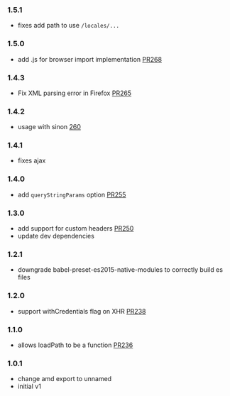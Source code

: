 ### 1.5.1
- fixes add path to use `/locales/...`

### 1.5.0
- add .js for browser import implementation [PR268](https://github.com/i18next/i18next-xhr-backend/pull/268)

### 1.4.3
- Fix XML parsing error in Firefox [PR265](https://github.com/i18next/i18next-xhr-backend/pull/265)

### 1.4.2
- usage with sinon [260](https://github.com/i18next/i18next-xhr-backend/pull/260)

### 1.4.1
- fixes ajax

### 1.4.0
- add `queryStringParams` option [PR255](https://github.com/i18next/i18next-xhr-backend/pull/255)

### 1.3.0
- add support for custom headers [PR250](https://github.com/i18next/i18next-xhr-backend/pull/250)
- update dev dependencies

### 1.2.1
- downgrade babel-preset-es2015-native-modules to correctly build es files

### 1.2.0
- support withCredentials flag on XHR [PR238](https://github.com/i18next/i18next-xhr-backend/pull/238)

### 1.1.0
- allows loadPath to be a function [PR236](https://github.com/i18next/i18next-xhr-backend/pull/236)

### 1.0.1
- change amd export to unnamed
- initial v1
